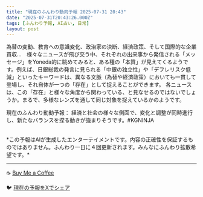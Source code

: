 ```yaml
---
title: "現在のふんわり動向予報 2025-07-31 20:43"
date: "2025-07-31T20:43:26.000Z"
tags: [ふんわり予報, AI占い, 日常]
layout: post
---
```


為替の変動、教育への意識変化、政治家の決断、経済政策、そして国際的な企業買収…　様々なニュースが飛び交う中、それぞれの出来事から発信される「メッセージ」をYoneda的に眺めてみると、ある種の「本質」が見えてくるようです。例えば、日銀総裁の発言に見られる「中銀の独立性」や「デフレリスク低減」といったキーワードは、異なる文脈（為替や経済政策）においても一貫して登場し、それ自体が一つの「存在」として捉えることができます。  各ニュースは、この「存在」と様々な角度から関わっている、と見なせるのではないでしょうか。まるで、多様なレンズを通して同じ対象を捉えているかのようです。


現在のふんわり動動予報：
経済と社会の様々な側面で、変化と調整が同時進行し、新たなバランスを探る動きが強まりそうです。#KGNINJA

<br>
*この予報はAIが生成したエンターテイメントです。内容の正確性を保証するものではありません。ふんわり一日に４回更新されます。みんなにふんわり拡散希望です。*

---
☕️ [Buy Me a Coffee](https://www.buymeacoffee.com/kgninja)

🐦 [現在の予報をXでシェア](https://twitter.com/intent/tweet?text=%E7%8F%BE%E5%9C%A8%E3%81%AE%E3%81%B5%E3%82%93%E3%82%8F%E3%82%8A%E4%BA%88%E5%A0%B1%3A%20%E3%80%8C%E7%82%BA%E6%9B%BF%E3%81%AE%E5%A4%89%E5%8B%95%E3%80%81%E6%95%99%E8%82%B2%E3%81%B8%E3%81%AE%E6%84%8F%E8%AD%98%E5%A4%89%E5%8C%96%E3%80%81%E6%94%BF%E6%B2%BB%E5%AE%B6%E3%81%AE%E6%B1%BA%E6%96%AD%E3%80%81%E7%B5%8C%E6%B8%88%E6%94%BF%E7%AD%96%E3%80%81%E3%81%9D%E3%81%97%E3%81%A6%E5%9B%BD%E9%9A%9B%E7%9A%84%E3%81%AA%E4%BC%81%E6%A5%AD%E8%B2%B7%E5%8F%8E%E2%80%A6%E3%80%80%E6%A7%98%E3%80%85%E3%81%AA%E3%83%8B%E3%83%A5%E3%83%BC%E3%82%B9%E3%81%8C%E9%A3%9B%E3%81%B3%E4%BA%A4%E3%81%86%E4%B8%AD%E3%80%81%E3%81%9D%E3%82%8C%E3%81%9E%E3%82%8C%E3%81%AE%E5%87%BA%E6%9D%A5%E4%BA%8B%E3%81%8B%E3%82%89%E7%99%BA%E4%BF%A1%E3%81%95%E3%82%8C%E3%82%8B%E3%80%8C%E3%83%A1%E3%83%83%E3%82%BB%E3%83%BC%E3%82%B8%E3%80%8D%E3%82%92Yoneda%E7%9A%84%E3%81%AB%E7%9C%BA%E3%82%81%E3%81%A6%E3%81%BF%E3%82%8B%E3%81%A8%E3%80%81%E3%81%82%E3%82%8B%E7%A8%AE%E3%81%AE%E3%80%8C...%E3%80%8D%23KGNINJA%20%E7%B6%9A%E3%81%8D%E3%81%AF%E3%83%96%E3%83%AD%E3%82%B0%E3%81%A7%EF%BC%81%F0%9F%91%87&url=https%3A%2F%2Fkg-ninja.github.io%2FFunwariyoso%2F)
